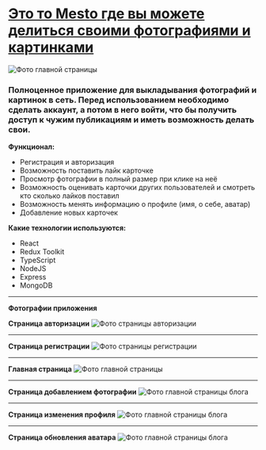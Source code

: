 # [Это то Mesto где вы можете делиться своими фотографиями и картинками](https://mesto-rouge.vercel.app/)

![Фото главной страницы](https://thumb.cloud.mail.ru/weblink/thumb/xw1/LRZn/k2vSFj79n)

### Полноценное приложение для выкладывания фотографий и картинок в сеть. Перед использованием необходимо сделать аккаунт, а потом в него войти, что бы получить доступ к чужим публикациям и иметь возможность делать свои.

**Функционал:**

- Регистрация и авторизация
- Возможность поставить лайк карточке
- Просмотр фотографии в полный размер при клике на неё
- Возможность оценивать карточки других пользователей и смотреть кто сколько лайков поставил
- Возможность менять информацию о профиле (имя, о себе, аватар)
- Добавление новых карточек

**Какие технологии используются:**

- React
- Redux Toolkit
- TypeScript
- NodeJS
- Express
- MongoDB

---

**Фотографии приложения**

**Страница авторизации**
![Фото страницы авторизации](https://thumb.cloud.mail.ru/weblink/thumb/xw1/BjbE/9nEgJCfBz)

---

**Страница регистрации**
![Фото страницы регистрации](https://thumb.cloud.mail.ru/weblink/thumb/xw1/qUzt/VHB7tYAnD)

---

**Главная страница**
![Фото главной страницы](https://thumb.cloud.mail.ru/weblink/thumb/xw1/LRZn/k2vSFj79n)

---

**Страница добавлением фотографии**
![Фото главной страницы блога](https://thumb.cloud.mail.ru/weblink/thumb/xw1/Hv21/t2x2LZRK1)

---

**Страница изменения профиля**
![Фото главной страницы блога](https://thumb.cloud.mail.ru/weblink/thumb/xw1/RcA9/ijSkPd3Mh)

---

**Страница обновления аватара**
![Фото главной страницы блога](https://thumb.cloud.mail.ru/weblink/thumb/xw1/6fqm/SzWc3phoA)

